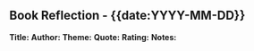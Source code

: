 ## Book Reflection - {{date:YYYY-MM-DD}}

**Title:** 
**Author:** 
**Theme:** 
**Quote:** 
**Rating:** 
**Notes:**